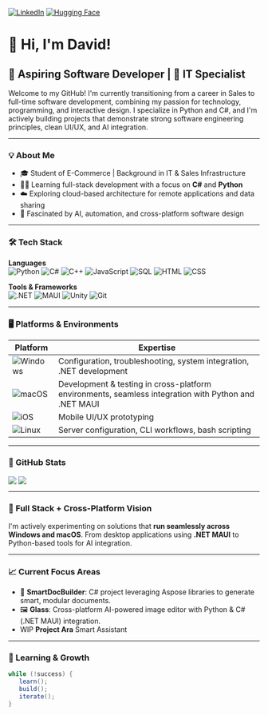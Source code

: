 
[![LinkedIn](https://img.shields.io/badge/LinkedIn-Profile-0A66C2?style=flat&logo=linkedin&logoColor=white)](https://linkedin.com/in/dawid-szender)
[![Hugging Face](https://img.shields.io/badge/HuggingFace-Profile-1DA1F2?style=flat&logo=twitter&logoColor=white)](https://huggingface.co/sentencera)

# 👋 Hi, I'm David!

## 🚀 Aspiring Software Developer | 💼 IT Specialist

Welcome to my GitHub! I'm currently transitioning from a career in Sales to full-time software development, combining my passion for technology, programming, and interactive design. I specialize in Python and C#, and I'm actively building projects that demonstrate strong software engineering principles, clean UI/UX, and AI integration.
 
---

### 💡 About Me
- 🎓 Student of E-Commerce | Background in IT & Sales Infrastructure
- 👨‍💻 Learning full-stack development with a focus on **C#** and **Python**
- ☁️ Exploring cloud-based architecture for remote applications and data sharing
- 🧠 Fascinated by AI, automation, and cross-platform software design

---

### 🛠️ Tech Stack

**Languages**  
![Python](https://img.shields.io/badge/Python-3776AB?style=flat&logo=python&logoColor=white)
![C#](https://img.shields.io/badge/C%23-239120?style=flat&logo=c-sharp&logoColor=white)
![C++](https://img.shields.io/badge/C++-00599C?style=flat&logo=c%2B%2B&logoColor=white)
![JavaScript](https://img.shields.io/badge/JavaScript-F7DF1E?style=flat&logo=javascript&logoColor=black)
![SQL](https://img.shields.io/badge/SQL-4479A1?style=flat&logo=mysql&logoColor=white)
![HTML](https://img.shields.io/badge/HTML5-E34F26?style=flat&logo=html5&logoColor=white)
![CSS](https://img.shields.io/badge/CSS3-1572B6?style=flat&logo=css3&logoColor=white)

**Tools & Frameworks**  
![.NET](https://img.shields.io/badge/-.NET-512BD4?style=flat&logo=dotnet&logoColor=white)
![MAUI](https://img.shields.io/badge/-MAUI-512BD4?style=flat&logo=dotnet)
![Unity](https://img.shields.io/badge/-Unity-000000?style=flat&logo=unity&logoColor=white)
![Git](https://img.shields.io/badge/-Git-F05032?style=flat&logo=git&logoColor=white)

---

### 🖥️ Platforms & Environments

| Platform | Expertise |
|----------|-----------|
| ![Windows](https://img.shields.io/badge/-Windows-0078D6?style=for-the-badge&logo=windows&logoColor=white) | Configuration, troubleshooting, system integration, .NET development |
| ![macOS](https://img.shields.io/badge/-macOS-000000?style=for-the-badge&logo=apple&logoColor=white) | Development & testing in cross-platform environments, seamless integration with Python and .NET MAUI |
| ![iOS](https://img.shields.io/badge/-iOS-000000?style=for-the-badge&logo=apple&logoColor=white) | Mobile UI/UX prototyping |
| ![Linux](https://img.shields.io/badge/-Linux-FCC624?style=for-the-badge&logo=linux&logoColor=black) | Server configuration, CLI workflows, bash scripting |

---

### 📱 GitHub Stats
<img align="center" src="https://github-readme-stats.vercel.app/api?username=simpledasz&show_icons=true&theme=radical" />
<img align="center" src="https://github-readme-stats.vercel.app/api/top-langs/?username=simpledasz&theme=radical&layout=compact" />

---

### 🧰 Full Stack + Cross-Platform Vision

I'm actively experimenting on solutions that **run seamlessly across Windows and macOS**. From desktop applications using **.NET MAUI** to Python-based tools for AI integration.

---

### 📈 Current Focus Areas
- 🧩 **SmartDocBuilder**: C# project leveraging Aspose libraries to generate smart, modular documents.
- 🖼 **Glass**: Cross-platform AI-powered image editor with Python & C# (.NET MAUI) integration.
- WIP **Project Ara** Smart Assistant

---

### 🌱 Learning & Growth

```csharp
while (!success) {
   learn();
   build();
   iterate();
}
